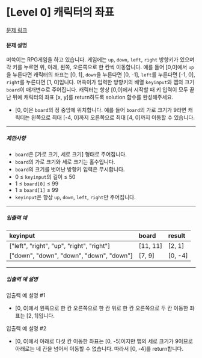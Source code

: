 # [Level 0] 캐릭터의 좌표

[문제 링크](https://school.programmers.co.kr/learn/courses/30/lessons/120861)

#### 문제 설명

머쓱이는 RPG게임을 하고 있습니다. 게임에는 ```up```, ```down```, ```left```, ```right``` 방향키가 있으며 각 키를 누르면 위, 아래, 왼쪽, 오른쪽으로 한 칸씩 이동합니다. 예를 들어 [0,0]에서 ```up```을 누른다면 캐릭터의 좌표는 [0, 1], ```down```을 누른다면 [0, -1], ```left```를 누른다면 [-1, 0], ```right```를 누른다면 [1, 0]입니다. 머쓱이가 입력한 방향키의 배열 ```keyinput```와 맵의 크기 ```board```이 매개변수로 주어집니다. 캐릭터는 항상 [0,0]에서 시작할 때 키 입력이 모두 끝난 뒤에 캐릭터의 좌표 [x, y]를 return하도록 solution 함수를 완성해주세요.

- [0, 0]은 ```board```의 정 중앙에 위치합니다. 예를 들어 ```board```의 가로 크기가 9라면 캐릭터는 왼쪽으로 최대 [-4, 0]까지 오른쪽으로 최대 [4, 0]까지 이동할 수 있습니다.

---

##### 제한사항
- ```board```은 [가로 크기, 세로 크기] 형태로 주어집니다.
- ```board```의 가로 크기와 세로 크기는 홀수입니다.
- ```board```의 크기를 벗어난 방향키 입력은 무시합니다.
- 0 ≤ ```keyinput```의 길이 ≤ 50
- 1 ≤ ```board[0]``` ≤ 99
- 1 ≤ ```board[1]``` ≤ 99
- ```keyinput```은 항상 ```up```, ```down```, ```left```, ```right```만 주어집니다.

---

##### 입출력 예

|keyinput|board|result|
|:---|:---|:---|
|["left", "right", "up", "right", "right"]|[11, 11]|[2, 1]|
|["down", "down", "down", "down", "down"]|[7, 9]|[0, -4]|

---

##### 입출력 예 설명

입출력 예 설명 #1

- [0, 0]에서 왼쪽으로 한 칸 오른쪽으로 한 칸 위로 한 칸 오른쪽으로 두 칸 이동한 좌표는 [2, 1]입니다.

입출력 예 설명 #2

- [0, 0]에서 아래로 다섯 칸 이동한 좌표는 [0, -5]이지만 맵의 세로 크기가 9이므로 아래로는 네 칸을 넘어서 이동할 수 없습니다. 따라서 [0, -4]를 return합니다.

